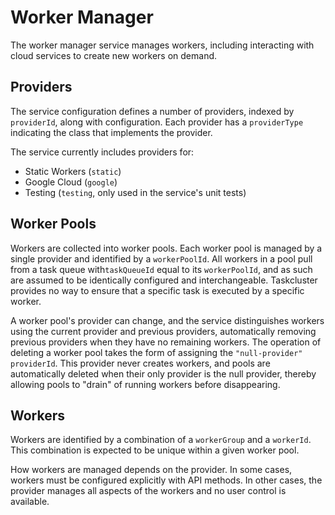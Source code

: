 # Worker Manager

The worker manager service manages workers, including interacting with cloud services to create new workers on demand.

## Providers

The service configuration defines a number of providers, indexed by `providerId`, along with configuration.
Each provider has a `providerType` indicating the class that implements the provider.

The service currently includes providers for:

* Static Workers (`static`)
* Google Cloud (`google`)
* Testing (`testing`, only used in the service's unit tests)

## Worker Pools

Workers are collected into worker pools.
Each worker pool is managed by a single provider and identified by a `workerPoolId`.
All workers in a pool pull from a task queue with`taskQueueId` equal to its `workerPoolId`, and as such are assumed to be identically configured and interchangeable.
Taskcluster provides no way to ensure that a specific task is executed by a specific worker.

A worker pool's provider can change, and the service distinguishes workers using the current provider and previous providers, automatically removing previous providers when they have no remaining workers.
The operation of deleting a worker pool takes the form of assigning the `"null-provider"` `providerId`.
This provider never creates workers, and pools are automatically deleted when their only provider is the null provider, thereby allowing pools to "drain" of running workers before disappearing.

## Workers

Workers are identified by a combination of a `workerGroup` and a `workerId`.
This combination is expected to be unique within a given worker pool.

How workers are managed depends on the provider.
In some cases, workers must be configured explicitly with API methods.
In other cases, the provider manages all aspects of the workers and no user control is available.
